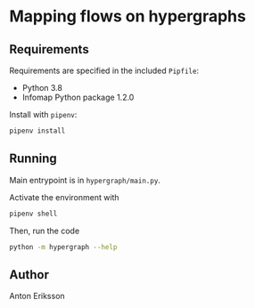 # Mapping flows on hypergraphs

## Requirements

Requirements are specified in the included `Pipfile`:

- Python 3.8
- Infomap Python package 1.2.0

Install with `pipenv`:

```bash
pipenv install
```

## Running

Main entrypoint is in `hypergraph/main.py`.

Activate the environment with
```bash
pipenv shell
```

Then, run the code
```bash
python -m hypergraph --help
```

## Author
Anton Eriksson
